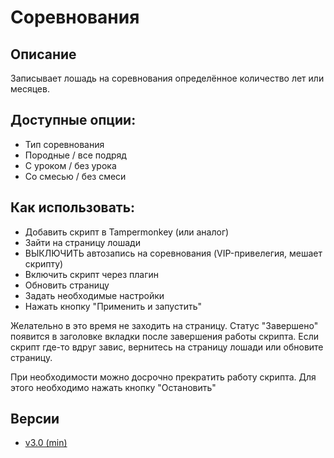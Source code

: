 # Соревнования

## Описание
Записывает лошадь на соревнования определённое количество лет или месяцев.

## **Доступные опции:**
- Тип соревнования
- Породные / все подряд
- С уроком / без урока
- Со смесью / без смеси

## **Как использовать:**
- Добавить скрипт в Tampermonkey (или аналог)
- Зайти на страницу лошади
- ВЫКЛЮЧИТЬ автозапись на соревнования (VIP-привелегия, мешает скрипту)
- Включить скрипт через плагин
- Обновить страницу
- Задать необходимые настройки
- Нажать кнопку "Применить и запустить"

Желательно в это время не заходить на страницу. Статус "Завершено" появится в заголовке вкладки после завершения работы скрипта. Если скрипт где-то вдруг завис, вернитесь на страницу лошади или обновите страницу.

При необходимости можно досрочно прекратить работу скрипта. Для этого необходимо нажать кнопку "Остановить"

## Версии
- [v3.0 (min)](https://github.com/4eDo/lowadi/blob/main/Cup/Cup_v3.0.min.user.js)

